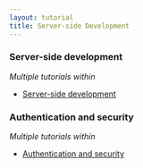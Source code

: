 ```yaml
---
layout: tutorial
title: Server-side Development
---
```

### Server-side development
<p><i>Multiple tutorials within</i></p>

* <a href="{{site.baseurl}}/tutorials/en/foundation/6.3/server-side-development/">Server-side development</a>

### Authentication and security
<p><i>Multiple tutorials within</i></p>

* <a href="{{site.baseurl}}/tutorials/en/foundation/6.3/authentication-security/" title="Authentication and security">Authentication and security</a>
